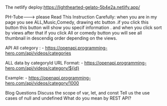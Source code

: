 The netlify deploy:https://lighthearted-gelato-5b4e2a.netlify.app/

PH-Tube--->
please Read This Instruction Carefully:
when you are in my page you see ALL,Music,Comedy, drawing etc button .if you click this button this button will show you specif information .
and when you click sort by views after that if you click All or comedy button you will see all thumbnail in descendig order depending on the views.


API
All category : - https://openapi.programming-hero.com/api/videos/categories

ALL data by categoryId
URL Format: - https://openapi.programming-hero.com/api/videos/category/${id}

Example: - https://openapi.programming-hero.com/api/videos/category/1000

Blog Questions
Discuss the scope of var, let, and const
Tell us the use cases of null and undefined
What do you mean by REST API?
